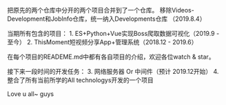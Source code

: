把原先的两个仓库中分开的两个项目合并到了一个仓库。
移除Videos-Development和JobInfo仓库，统一纳入Developments仓库
（2019.8.4）

当期所有包含的项目：
    1. ES+Python+Vue实现Boss爬取数据可视化（2019.9 - 至今）
    2. ThisMoment短视频分享App+管理系统（2018.12 - 2019.6）

在每个项目的READEME.md中都有各自项目的介绍，欢迎各位watch & star。


接下来一段时间的开发任务：
    3. 网络服务器 Or 中间件（预计 2019.12开始）
    4. 整合了所有当前所学的All technologys开发的一个项目

Love u all~
guys
